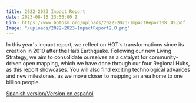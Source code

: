 ```yaml
---
title: 2022-2023 Impact Report
date: 2023-08-15 23:56:00 Z
Link: https://www.hotosm.org/uploads/2022-2023-ImpactReport08_30.pdf
Image: "/uploads/2022-2023-ImpactReport2.0.png"
---
```


In this year's impact report, we reflect on HOT's transformations since its creation in 2010 after the Haiti Earthquake. Following our new Living Strategy, we aim to consolidate ourselves as a catalyst for community-driven open mapping, which we have done through our four Regional Hubs, as this report showcases. You will also find exciting technological advances and new milestones, as we move closer to mapping an area home to one billion people.

<a href="www.hotosm.org/uploads/2022-2023-ImpactReport2.0_Spanish.pdf">Spanish version/Version en español</a>